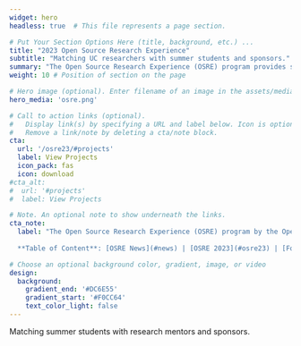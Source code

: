 ```yaml
---
widget: hero
headless: true  # This file represents a page section.

# Put Your Section Options Here (title, background, etc.) ...
title: "2023 Open Source Research Experience"
subtitle: "Matching UC researchers with summer students and sponsors."
summary: "The Open Source Research Experience (OSRE) program provides support for undergraduate and graduate students contributing to open source research efforts. The goal of the program is to seed contributor communities, build community infrastructures and teaching incubator fellows and other UC researchers to effectively lead and delegate. Our participation in the Google Summer of Code is included as part of this mentorship program."
weight: 10 # Position of section on the page

# Hero image (optional). Enter filename of an image in the assets/media/ folder.
hero_media: 'osre.png'

# Call to action links (optional).
#   Display link(s) by specifying a URL and label below. Icon is optional for `cta`.
#   Remove a link/note by deleting a cta/note block.
cta:
  url: '/osre23/#projects'
  label: View Projects
  icon_pack: fas
  icon: download
#cta_alt:
#  url: '#projects'
#  label: View Projects

# Note. An optional note to show underneath the links.
cta_note:
  label: "The Open Source Research Experience (OSRE) program by the Open Source Program Office (OSPO) UC Santa Cruz provides support for undergraduate and graduate students contributing to open source research efforts. The goal of the program is to seed contributor communities of open source research efforts and to help make computational research efforts reproducible. With this program the OSPO participates as mentor organization in [Google Summer of Code](https://summerofcode.withgoogle.com) and other outreach and sponsorship programs. Information from last year's OSRE can be found [here](https://cross.ucsc.edu/2022-osre/index.html) ([final reports](/post/20220929)).  
  
  **Table of Content**: [OSRE News](#news) | [OSRE 2023](#osre23) | [For students](#forstudents) | [Student pages](#studentpages) | [For mentors](#formentors) | [For sponsors](#forsponsors) | [Timeline](#timeline) | [Projects](#projects) | [Tag cloud](#tags) | [Mentors and Contributors](#mentors)"

# Choose an optional background color, gradient, image, or video
design:
  background:
    gradient_end: '#DC6E55'
    gradient_start: '#F0CC64'
    text_color_light: false
---
```


Matching summer students with research mentors and sponsors.